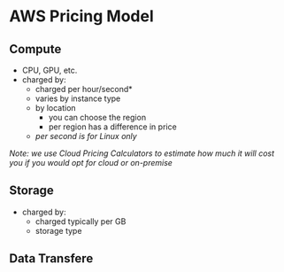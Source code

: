 # AWS Pricing Model
## Compute
- CPU, GPU, etc.
- charged by:
	- charged per hour/second*
	- varies by instance type
	- by location
		- you can choose the region
		- per region has a difference in price
	- *per second is for Linux only*

*Note: we use Cloud Pricing Calculators to estimate how much it will cost you if you would opt for cloud or on-premise*

## Storage
- charged by:
	- charged typically per GB
	- storage type

## Data Transfere


